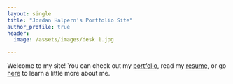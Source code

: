 ```yaml
---
layout: single
title: "Jordan Halpern's Portfolio Site"
author_profile: true
header:
  image: /assets/images/desk 1.jpg

---
```

Welcome to my site! You can check out my [portfolio](/portfolio/), read my [resume](/resume/), or go [here](/about/) to learn a little more about me. 